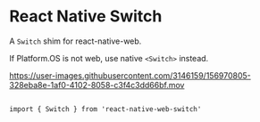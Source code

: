 # React Native Switch

A `Switch` shim for react-native-web. 

If Platform.OS is not web, use native `<Switch>` instead.

https://user-images.githubusercontent.com/3146159/156970805-328eba8e-1af0-4102-8058-c3f4c3dd66bf.mov


```tsx

import { Switch } from 'react-native-web-switch'


```

